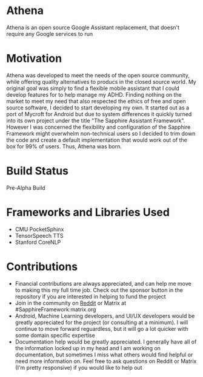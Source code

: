 # Athena
Athena is an open source Google Assistant replacement, that doesn't require any Google services to run

# Motivation
Athena was developed to meet the needs of the open source community, while offering quality alternatives to producs in the closed source world. My original goal was simply to find a flexible mobile assistant that I could develop features for to help manage my ADHD. Finding nothing on the market to meet my need that also respected the ethics of free and open source software, I decided to start developing my own. It started out as a port of Mycroft for Android but due to system differences it quickly turned into its own project under the title "The Sapphire Assistant Framework". However I was concerned the flexibility and configuration of the Sapphire Framework might overwhelm non-technical users so I decided to trim down the code and create a default implementation that would work out of the box for 99% of users. Thus, Athena was born.

# Build Status
Pre-Alpha Build

# Frameworks and Libraries Used
* CMU PocketSphinx
* TensorSpeech TTS
* Stanford CoreNLP

# Contributions
* Financial contributions are always appreciated, and can help me move to making this my full time job. Check out the sponsor button in the repository if you are interested in helping to fund the project
* Join in the community on [Reddit](www.reddit.com/r/SapphireFramework) or Matrix at #SapphireFramework:matrix.org
* Android, Machine Learning developers, and UI/UX developers would be greatly appreciated for the project (or consulting at a minimum). I will continue to move forward reguardless, but it will go a lot quicker with some domain specific expertise
* Documentation help would be greatly appreciated. I generally have all of the information locked up in my head and I am working on documentation, but sometimes I miss what others would find helpful or need more information on. Feel free to ask questions on Reddit or Matrix (I'm pretty responsive) if you would like to help out
